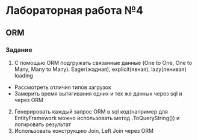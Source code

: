 # Лабораторная работа №4
## ORM

### Задание
1. С помощью ORM подгружать связанные данные (One to One, One to Many, Many to Many). Eager(жадная), explicit(явная), lazy(ленивая) loading
- Рассмотреть отличия типов загрузок
- Замерить время вытягивания одних и тех же данных через sql и через ORM
2. Генерировать каждый запрос ORM в sql код(например для EntityFramework можно использовать метод .ToQueryString()) и логировать результат
3. Использовать конструкцию Join, Left Join через ORM